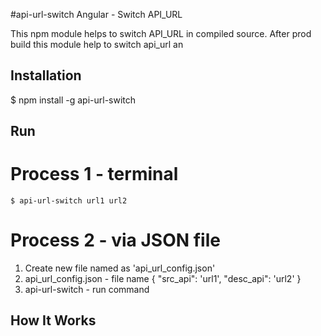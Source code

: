 
#api-url-switch
Angular - Switch API_URL 

This npm module helps to switch API_URL in compiled source. After prod build this module help to switch api_url an 

## Installation

$ npm install -g api-url-switch 

## Run

# Process 1 - terminal 
    $ api-url-switch url1 url2

# Process 2 - via JSON file
 1. Create new file named as 'api_url_config.json'
 2. api_url_config.json - file name
     {
         "src_api": 'url1',
         "desc_api": 'url2'
     }
 3. api-url-switch - run command


## How It Works


